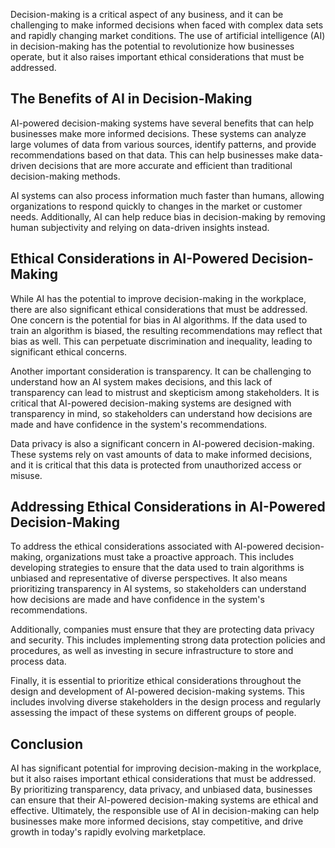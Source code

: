 

Decision-making is a critical aspect of any business, and it can be challenging to make informed decisions when faced with complex data sets and rapidly changing market conditions. The use of artificial intelligence (AI) in decision-making has the potential to revolutionize how businesses operate, but it also raises important ethical considerations that must be addressed.

The Benefits of AI in Decision-Making
-------------------------------------

AI-powered decision-making systems have several benefits that can help businesses make more informed decisions. These systems can analyze large volumes of data from various sources, identify patterns, and provide recommendations based on that data. This can help businesses make data-driven decisions that are more accurate and efficient than traditional decision-making methods.

AI systems can also process information much faster than humans, allowing organizations to respond quickly to changes in the market or customer needs. Additionally, AI can help reduce bias in decision-making by removing human subjectivity and relying on data-driven insights instead.

Ethical Considerations in AI-Powered Decision-Making
----------------------------------------------------

While AI has the potential to improve decision-making in the workplace, there are also significant ethical considerations that must be addressed. One concern is the potential for bias in AI algorithms. If the data used to train an algorithm is biased, the resulting recommendations may reflect that bias as well. This can perpetuate discrimination and inequality, leading to significant ethical concerns.

Another important consideration is transparency. It can be challenging to understand how an AI system makes decisions, and this lack of transparency can lead to mistrust and skepticism among stakeholders. It is critical that AI-powered decision-making systems are designed with transparency in mind, so stakeholders can understand how decisions are made and have confidence in the system's recommendations.

Data privacy is also a significant concern in AI-powered decision-making. These systems rely on vast amounts of data to make informed decisions, and it is critical that this data is protected from unauthorized access or misuse.

Addressing Ethical Considerations in AI-Powered Decision-Making
---------------------------------------------------------------

To address the ethical considerations associated with AI-powered decision-making, organizations must take a proactive approach. This includes developing strategies to ensure that the data used to train algorithms is unbiased and representative of diverse perspectives. It also means prioritizing transparency in AI systems, so stakeholders can understand how decisions are made and have confidence in the system's recommendations.

Additionally, companies must ensure that they are protecting data privacy and security. This includes implementing strong data protection policies and procedures, as well as investing in secure infrastructure to store and process data.

Finally, it is essential to prioritize ethical considerations throughout the design and development of AI-powered decision-making systems. This includes involving diverse stakeholders in the design process and regularly assessing the impact of these systems on different groups of people.

Conclusion
----------

AI has significant potential for improving decision-making in the workplace, but it also raises important ethical considerations that must be addressed. By prioritizing transparency, data privacy, and unbiased data, businesses can ensure that their AI-powered decision-making systems are ethical and effective. Ultimately, the responsible use of AI in decision-making can help businesses make more informed decisions, stay competitive, and drive growth in today's rapidly evolving marketplace.
